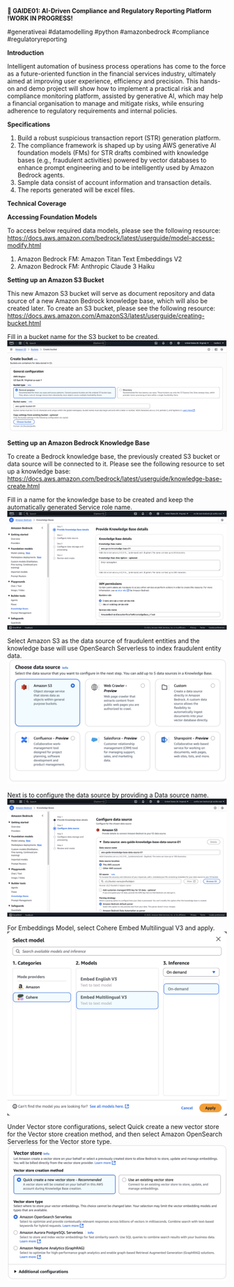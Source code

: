 **🌊 GAIDE01: AI-Driven Compliance and Regulatory Reporting Platform !WORK IN PROGRESS!**

#generativeai #datamodelling #python #amazonbedrock #compliance #regulatoryreporting

**Introduction**

Intelligent automation of business process operations has come to the force as a future-oriented function in the financial services industry, ultimately aimed at improving user experience, efficiency and precision. This hands-on and demo project will show how to implement a practical risk and compliance monitoring platform, assisted by generative AI, which may help a financial organisation to manage and mitigate risks, while ensuring adherence to regulatory requirements and internal policies.


**Specifications**

1. Build a robust suspicious transaction report (STR) generation platform.
2. The compliance framework is shaped up by using AWS generative AI foundation models (FMs) for STR drafts combined with knowledge bases (e.g., fraudulent activities) powered by vector databases to enhance prompt engineering and to be intelligently used by Amazon Bedrock agents.
3. Sample data consist of account information and transaction details.
4. The reports generated will be excel files.


**Technical Coverage**



**Accessing Foundation Models**

To access below required data models, please see the following resource: https://docs.aws.amazon.com/bedrock/latest/userguide/model-access-modify.html
1. Amazon Bedrock FM: Amazon Titan Text Embeddings V2
2. Amazon Bedrock FM: Anthropic Claude 3 Haiku


**Setting up an Amazon S3 Bucket**

This new Amazon S3 bucket will serve as document repository and data source of a new Amazon Bedrock knowledge base, which will also be created later. To create an S3 bucket, please see the following resource: https://docs.aws.amazon.com/AmazonS3/latest/userguide/creating-bucket.html

Fill in a bucket name for the S3 bucket to be created.
![Create an Amazon S3 bucket](create_bucket.png)


**Setting up an Amazon Bedrock Knowledge Base**

To create a Bedrock knowledge base, the previously created S3 bucket or data source will be connected to it. Please see the following resource to set up a knowledge base: https://docs.aws.amazon.com/bedrock/latest/userguide/knowledge-base-create.html

Fill in a name for the knowledge base to be created and keep the automatically generated Service role name.
![Create an Amazon Bedrock Knowledge Base](create_knowledge_base.png)

Select Amazon S3 as the data source of fraudulent entities and the knowledge base will use OpenSearch Serverless to index fraudulent entity data.
![Select data source](select_s3.png)

Next is to configure the data source by providing a Data source name.
![Configure data source](configure_data_source.png)

For Embeddings Model, select Cohere Embed Multilingual V3 and apply.
![Select embeddings model](select_embeddings_model.png)

Under Vector store configurations, select Quick create a new vector store for the Vector store creation method, and then select Amazon OpenSearch Serverless for the Vector store type.
![Configure vector store](configure_vector_store.png)


